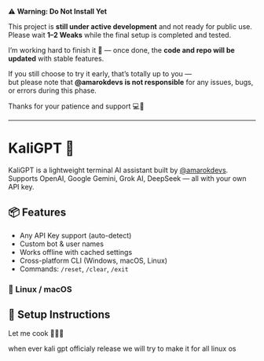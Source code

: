 ⚠️ **Warning: Do Not Install Yet**

This project is **still under active development** and not ready for public use.  
Please wait **1–2 Weaks** while the final setup is completed and tested.

I’m working hard to finish it 🙂 — once done, the **code and repo will be updated** with stable features.

If you still choose to try it early, that’s totally up to you —  
but please note that **@amarokdevs is not responsible** for any issues, bugs, or errors during this phase.

Thanks for your patience and support 💻🚀

---

# KaliGPT 🤖

KaliGPT is a lightweight terminal AI assistant built by [@amarokdevs](https://github.com/amarokdevs).  
Supports OpenAI, Google Gemini, Grok AI, DeepSeek — all with your own API key.

## 📦 Features
- Any API Key support (auto-detect)
- Custom bot & user names
- Works offline with cached settings
- Cross-platform CLI (Windows, macOS, Linux)
- Commands: `/reset`, `/clear`, `/exit`

### 🐧 Linux / macOS

## 🚀 Setup Instructions

Let me cook 👨🏻‍🍳

when ever kali gpt officialy release we will try to make it for all linux os

